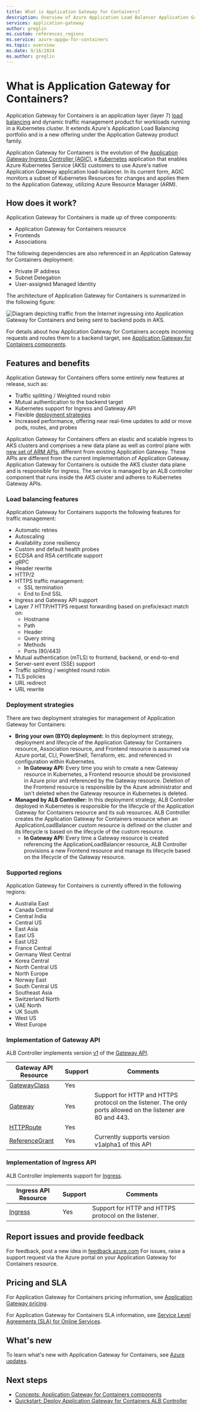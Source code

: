 ```yaml
---
title: What is Application Gateway for Containers?
description: Overview of Azure Application Load Balancer Application Gateway for Containers features, resources, architecture, and implementation. Learn how Application Gateway for Containers works and how to use Application Gateway for Containers resources in Azure.
services: application-gateway
author: greglin
ms.custom: references_regions
ms.service: azure-appgw-for-containers
ms.topic: overview
ms.date: 9/16/2024
ms.author: greglin
---
```


# What is Application Gateway for Containers?

Application Gateway for Containers is an application layer (layer 7) [load balancing](/azure/architecture/guide/technology-choices/load-balancing-overview) and dynamic traffic management product for workloads running in a Kubernetes cluster. It extends Azure's Application Load Balancing portfolio and is a new offering under the Application Gateway product family.

Application Gateway for Containers is the evolution of the [Application Gateway Ingress Controller (AGIC)](../ingress-controller-overview.md), a [Kubernetes](/azure/aks) application that enables Azure Kubernetes Service (AKS) customers to use Azure's native Application Gateway application load-balancer. In its current form, AGIC monitors a subset of Kubernetes Resources for changes and applies them to the Application Gateway, utilizing Azure Resource Manager (ARM).

## How does it work?

Application Gateway for Containers is made up of three components:

- Application Gateway for Containers resource
- Frontends
- Associations

The following dependencies are also referenced in an Application Gateway for Containers deployment:

- Private IP address
- Subnet Delegation
- User-assigned Managed Identity

The architecture of Application Gateway for Containers is summarized in the following figure:

![Diagram depicting traffic from the Internet ingressing into Application Gateway for Containers and being sent to backend pods in AKS.](./media/overview/application-gateway-for-containers-kubernetes-conceptual.png)

For details about how Application Gateway for Containers accepts incoming requests and routes them to a backend target, see [Application Gateway for Containers components](application-gateway-for-containers-components.md).

## Features and benefits

Application Gateway for Containers offers some entirely new features at release, such as:

- Traffic splitting / Weighted round robin
- Mutual authentication to the backend target
- Kubernetes support for Ingress and Gateway API
- Flexible [deployment strategies](#deployment-strategies)
- Increased performance, offering near real-time updates to add or move pods, routes, and probes

Application Gateway for Containers offers an elastic and scalable ingress to AKS clusters and comprises a new data plane as well as control plane with [new set of ARM APIs](#implementation-of-gateway-api), different from existing Application Gateway. These APIs are different from the current implementation of Application Gateway. Application Gateway for Containers is outside the AKS cluster data plane and is responsible for ingress. The service is managed by an ALB controller component that runs inside the AKS cluster and adheres to Kubernetes Gateway APIs.

### Load balancing features

Application Gateway for Containers supports the following features for traffic management:

- Automatic retries
- Autoscaling
- Availability zone resiliency
- Custom and default health probes
- ECDSA and RSA certificate support
- gRPC
- Header rewrite
- HTTP/2
- HTTPS traffic management:
  - SSL termination
  - End to End SSL
- Ingress and Gateway API support
- Layer 7 HTTP/HTTPS request forwarding based on prefix/exact match on:
  - Hostname
  - Path
  - Header
  - Query string
  - Methods
  - Ports (80/443)
- Mutual authentication (mTLS) to frontend, backend, or end-to-end
- Server-sent event (SSE) support
- Traffic splitting / weighted round robin
- TLS policies
- URL redirect
- URL rewrite

### Deployment strategies

There are two deployment strategies for management of Application Gateway for Containers:

- **Bring your own (BYO) deployment:** In this deployment strategy, deployment and lifecycle of the Application Gateway for Containers resource, Association resource, and Frontend resource is assumed via Azure portal, CLI, PowerShell, Terraform, etc. and referenced in configuration within Kubernetes.
  - **In Gateway API:** Every time you wish to create a new Gateway resource in Kubernetes, a Frontend resource should be provisioned in Azure prior and referenced by the Gateway resource. Deletion of the Frontend resource is responsible by the Azure administrator and isn't deleted when the Gateway resource in Kubernetes is deleted.
- **Managed by ALB Controller:** In this deployment strategy, ALB Controller deployed in Kubernetes is responsible for the lifecycle of the Application Gateway for Containers resource and its sub resources. ALB Controller creates the Application Gateway for Containers resource when an ApplicationLoadBalancer custom resource is defined on the cluster and its lifecycle is based on the lifecycle of the custom resource.
  - **In Gateway API:** Every time a Gateway resource is created referencing the ApplicationLoadBalancer resource, ALB Controller provisions a new Frontend resource and manage its lifecycle based on the lifecycle of the Gateway resource.

### Supported regions

Application Gateway for Containers is currently offered in the following regions:

- Australia East
- Canada Central
- Central India
- Central US
- East Asia
- East US
- East US2
- France Central
- Germany West Central
- Korea Central
- North Central US
- North Europe
- Norway East
- South Central US
- Southeast Asia
- Switzerland North
- UAE North
- UK South
- West US
- West Europe

### Implementation of Gateway API

ALB Controller implements version [v1](https://gateway-api.sigs.k8s.io/reference/spec/#gateway.networking.k8s.io%2fv1) of the [Gateway API](https://gateway-api.sigs.k8s.io/).

| Gateway API Resource      | Support | Comments     |
| ------------------------- | ------- | ------------ |
| [GatewayClass](https://gateway-api.sigs.k8s.io/reference/spec/#gateway.networking.k8s.io/v1.GatewayClass)          | Yes   |  |
| [Gateway](https://gateway-api.sigs.k8s.io/reference/spec/#gateway.networking.k8s.io/v1.Gateway)                    | Yes   | Support for HTTP and HTTPS protocol on the listener. The only ports allowed on the listener are 80 and 443. |
| [HTTPRoute](https://gateway-api.sigs.k8s.io/reference/spec/#gateway.networking.k8s.io/v1.HTTPRoute)                | Yes   | |
| [ReferenceGrant](https://gateway-api.sigs.k8s.io/reference/spec/#gateway.networking.k8s.io/v1alpha2.ReferenceGrant)     | Yes   | Currently supports version v1alpha1 of this API |

### Implementation of Ingress API

ALB Controller implements support for [Ingress](https://kubernetes.io/docs/concepts/services-networking/ingress/).

| Ingress API Resource      | Support | Comments     |
| ------------------------- | ------- | ------------ |
| [Ingress](https://kubernetes.io/docs/reference/generated/kubernetes-api/v1.28/#ingress-v1-networking-k8s-io)          | Yes   | Support for HTTP and HTTPS protocol on the listener. |

## Report issues and provide feedback

For feedback, post a new idea in [feedback.azure.com](https://feedback.azure.com/d365community/forum/8ae9bf04-8326-ec11-b6e6-000d3a4f0789?&c=69637543-1829-ee11-bdf4-000d3a1ab360)
For issues, raise a support request via the Azure portal on your Application Gateway for Containers resource.

## Pricing and SLA

For Application Gateway for Containers pricing information, see [Application Gateway pricing](https://azure.microsoft.com/pricing/details/application-gateway/).

For Application Gateway for Containers SLA information, see [Service Level Agreements (SLA) for Online Services](https://www.microsoft.com/licensing/docs/view/Service-Level-Agreements-SLA-for-Online-Services).

## What's new

To learn what's new with Application Gateway for Containers, see [Azure updates](https://azure.microsoft.com/updates/?category=networking&query=Application%20Gateway%20for%20Containers).

## Next steps

- [Concepts: Application Gateway for Containers components](application-gateway-for-containers-components.md)
- [Quickstart: Deploy Application Gateway for Containers ALB Controller](quickstart-deploy-application-gateway-for-containers-alb-controller.md)
